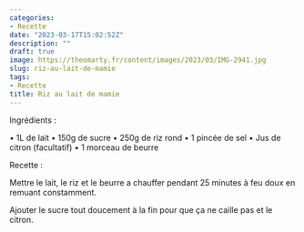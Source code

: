 ```yaml
---
categories:
- Recette
date: "2023-03-17T15:02:52Z"
description: ""
draft: true
image: https://theomarty.fr/content/images/2023/03/IMG-2941.jpg
slug: riz-au-lait-de-mamie
tags:
- Recette
title: Riz au lait de mamie
---
```



Ingrédients :

• 1L de lait
• 150g de sucre
• 250g de riz rond
• 1 pincée de sel
• Jus de citron (facultatif)
• 1 morceau de beurre

Recette :

Mettre le lait, le riz et le beurre a chauffer pendant 25 minutes à feu doux en remuant constamment.

Ajouter le sucre tout doucement à la fin pour que ça ne caille pas et le citron.